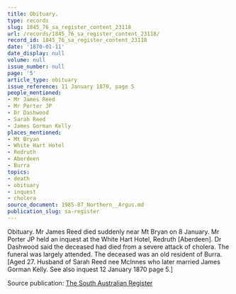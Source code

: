 ```yaml
---
title: Obituary.
type: records
slug: 1845_76_sa_register_content_23118
url: /records/1845_76_sa_register_content_23118/
record_id: 1845_76_sa_register_content_23118
date: '1870-01-11'
date_display: null
volume: null
issue_number: null
page: '5'
article_type: obituary
issue_reference: 11 January 1870, page 5
people_mentioned:
- Mr James Reed
- Mr Porter JP
- Dr Dashwood
- Sarah Reed
- James Gorman Kelly
places_mentioned:
- Mt Bryan
- White Hart Hotel
- Redruth
- Aberdeen
- Burra
topics:
- death
- obituary
- inquest
- cholera
source_document: 1985-87_Northern__Argus.md
publication_slug: sa-register
---
```


Obituary.  Mr James Reed died suddenly near Mt Bryan on 8 January.  Mr Porter JP held an inquest at the White Hart Hotel, Redruth [Aberdeen].  Dr Dashwood said the deceased had died from a severe attack of cholera.  The funeral  was largely attended.  The deceased was an old resident of Burra.  [Aged 27.  Husband of Sarah Reed nee McInnes who later married James Gorman Kelly.  See also inquest 12 January 1870 page 5.]

Source publication: [The South Australian Register](/publications/sa-register/)
